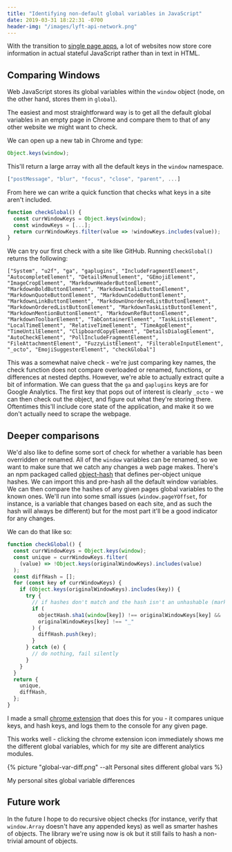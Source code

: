 ```yaml
---
title: "Identifying non-default global variables in JavaScript"
date: 2019-03-31 18:22:31 -0700
header-img: "/images/lyft-api-network.png"
---
```


With the transition to [single page apps](https://en.wikipedia.org/wiki/Single-page_application), a lot of websites now store core information in actual stateful JavaScript rather than in text in HTML.

## Comparing Windows

Web JavaScript stores its global variables within the `window` object (node, on the other hand, stores them in `global`).

The easiest and most straightforward way is to get all the default global variables in an empty page in Chrome and compare them to that of any other website we might want to check.

We can open up a new tab in Chrome and type:

```js
Object.keys(window);
```

This'll return a large array with all the default keys in the `window` namespace.

```js
["postMessage", "blur", "focus", "close", "parent", ...]
```

From here we can write a quick function that checks what keys in a site aren't included.

```js
function checkGlobal() {
  const currWindowKeys = Object.keys(window);
  const windowKeys = [...];
  return currWindowKeys.filter(value => !windowKeys.includes(value));
}
```

We can try our first check with a site like GitHub. Running `checkGlobal()` returns the following:

```
["System", "u2f", "ga", "gaplugins", "IncludeFragmentElement", "AutocompleteElement", "DetailsMenuElement", "GEmojiElement", "ImageCropElement", "MarkdownHeaderButtonElement", "MarkdownBoldButtonElement", "MarkdownItalicButtonElement", "MarkdownQuoteButtonElement", "MarkdownCodeButtonElement", "MarkdownLinkButtonElement", "MarkdownUnorderedListButtonElement", "MarkdownOrderedListButtonElement", "MarkdownTaskListButtonElement", "MarkdownMentionButtonElement", "MarkdownRefButtonElement", "MarkdownToolbarElement", "TabContainerElement", "TaskListsElement", "LocalTimeElement", "RelativeTimeElement", "TimeAgoElement", "TimeUntilElement", "ClipboardCopyElement", "DetailsDialogElement", "AutoCheckElement", "PollIncludeFragmentElement", "FileAttachmentElement", "FuzzyListElement", "FilterableInputElement", "_octo", "EmojiSuggesterElement", "checkGlobal"]
```

This was a somewhat naive check - we're just comparing key names, the check function does not compare overloaded or renamed, functions, or differences at nested depths. However, we're able to actually extract quite a bit of information. We can guess that the `ga` and `gaplugins` keys are for Google Analytics. The first key that pops out of interest is clearly `_octo` - we can then check out the object, and figure out what they're storing there. Oftentimes this'll include core state of the application, and make it so we don't actually need to scrape the webpage.

## Deeper comparisons

We'd also like to define some sort of check for whether a variable has been overridden or renamed. All of the `window` variables can be renamed, so we want to make sure that we catch any changes a web page makes. There's an npm packaged called [object-hash](https://www.npmjs.com/package/object-hash) that defines per-object unique hashes. We can import this and pre-hash all the default window variables. We can then compare the hashes of any given pages global variables to the known ones. We'll run into some small issues (`window.pageYOffset`, for instance, is a variable that changes based on each site, and as such the hash will always be different) but for the most part it'll be a good indicator for any changes.

We can do that like so:

```js
function checkGlobal() {
  const currWindowKeys = Object.keys(window);
  const unique = currWindowKeys.filter(
    (value) => !Object.keys(originalWindowKeys).includes(value)
  );
  const diffHash = [];
  for (const key of currWindowKeys) {
    if (Object.keys(originalWindowKeys).includes(key)) {
      try {
        // if hashes don't match and the hash isn't an unhashable (marked with _ above)
        if (
          objectHash.sha1(window[key]) !== originalWindowKeys[key] &&
          originalWindowKeys[key] !== "_"
        ) {
          diffHash.push(key);
        }
      } catch (e) {
        // do nothing, fail silently
      }
    }
  }
  return {
    unique,
    diffHash,
  };
}
```

I made a small [chrome extension](https://github.com/jonluca/Window-Differ) that does this for you - it compares unique keys, and hash keys, and logs them to the console for any given page.

This works well - clicking the chrome extension icon immediately shows me the different global variables, which for my site are different analytics modules.

{% picture "global-var-diff.png" --alt Personal sites different global vars %}

<p class="footnote">My personal sites global variable differences</p>

## Future work

In the future I hope to do recursive object checks (for instance, verify that `window.Array` doesn't have any appended keys) as well as smarter hashes of objects. The library we're using now is ok but it still fails to hash a non-trivial amount of objects.
